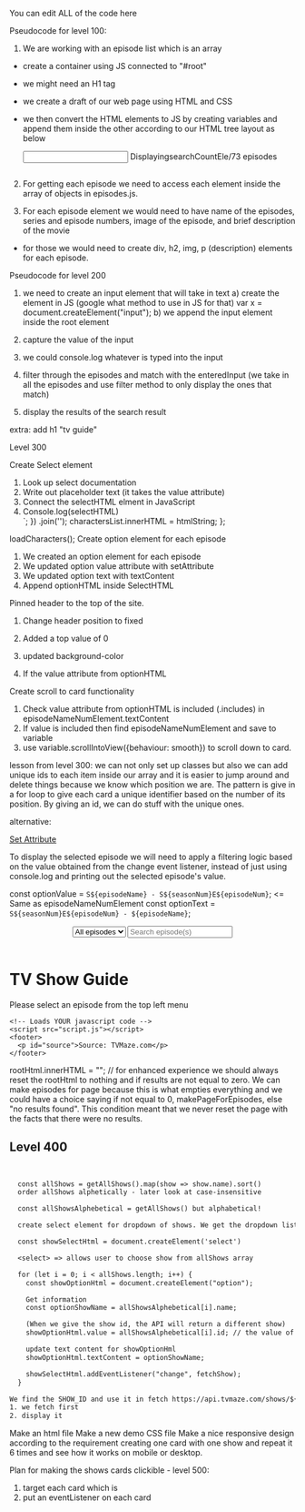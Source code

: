 You can edit ALL of the code here

Pseudocode for level 100:

1. We are working with an episode list which is an array

- create a container using JS connected to "#root"
- we might need an H1 tag
- we create a draft of our web page using HTML and CSS
- we then convert the HTML elements to JS by creating variables and append them inside the other according to our HTML tree layout as below

  <input id="search-input"/>
  <span class="search-display">Displaying<span class="serach-count">searchCountEle</span>/73 episodes</span>
  <div id="root">
    <div class="cards-container">
      <div class="episode-card">
        <span class="episode-name-num-holder">
          <p class="episode-name-num-text"></p>
        </span>
        <div class="">
          <img class= "medium-img" src="">
        </div>
        <div class="episode-description-container">
          <p class="episode-description"></p>
        </div>
      </div>
    </div>
  </div>

2. For getting each episode we need to access each element inside the array of objects in episodes.js.

3. For each episode element we would need to have name of the episodes, series and episode numbers, image of the episode, and brief description of the movie

- for those we would need to create div, h2, img, p (description) elements for each episode.

Pseudocode for level 200

1. we need to create an input element that will take in text
   a) create the element in JS (google what method to use in JS for that)
   var x = document.createElement("input");
   b) we append the input element inside the root element

2. capture the value of the input
3. we could console.log whatever is typed into the input
4. filter through the episodes and match with the enteredInput (we take in all the episodes and use filter method to only display the ones that match)
5. display the results of the search result

extra: add h1 "tv guide"

Level 300

Create Select element

1. Look up select documentation
2. Write out placeholder text (it takes the value attribute)
3. Connect the selectHTML elment in JavaScript
4. Console.log(selectHTML)
   </li>
   `;
   })
   .join('');
   charactersList.innerHTML = htmlString;
   };

loadCharacters();
Create option element for each episode

1. We created an option element for each episode
2. We updated option value attribute with setAttribute
3. We updated option text with textContent
4. Append optionHTML inside SelectHTML

Pinned header to the top of the site.

1. Change header position to fixed
2. Added a top value of 0
3. updated background-color

4. If the value attribute from optionHTML

Create scroll to card functionality

1. Check value attribute from optionHTML is included (.includes) in episodeNameNumElement.textContent
2. If value is included then find episodeNameNumElement and save to variable
3. use variable.scrollIntoView({behaviour: smooth}) to scroll down to card.

lesson from level 300: we can not only set up classes but also we can add unique ids to each item inside our array and it is easier to jump around and delete things because we know which position we are. The pattern is give in a for loop to give each card a unique identifier based on the number of its position. By giving an id, we can do stuff with the unique ones.

alternative:

[Set Attribute](<https://www.javatpoint.com/javascript-setattribute#:~:text=%E2%86%92%20%E2%86%90%20prev-,JavaScript%20setAttribute(),update%20the%20existing%20attribute's%20value.>)

To display the selected episode we will need to apply a filtering logic based on the value obtained from the change event listener, instead of just using console.log and printing out the selected episode's value.

const optionValue = `S${episodeName} - S${seasonNum}E${episodeNum}`; <= Same as episodeNameNumElement
const optionText = `S${seasonNum}E${episodeNum} - ${episodeName}`;

<body>
    <header class="search-bar">
      <select id="select-html">
        <option value="">All episodes</option>
      </select>
      <input type="text" id="search-input" placeholder="Search episode(s)" />
      <span class="search-info"></span>
    </header>
    <h1>TV Show Guide</h1>
    <p class="directing-users">
      Please select an episode from the top left menu
    </p>
    <div id="root">
      <!-- 
      <span class="search-count"></span>
      <div class="cards-container">
        <div class="episode-info-card">
          <span class="episode-name-num-holder">
            <p class="episode-name-num-text"></p>
          </span>
          <div class="">
            <img class= "medium-img" src="">
          </div>
          <div class="episode-description-container">
            <p class="episode-description"></p>
          </div>
        </div>
      </div> -->
    </div>
    <!-- Loads a provided function called getAllEpisodes() which returns all episodes -->
    <script src="episodes.js"></script>

    <!-- Loads YOUR javascript code -->
    <script src="script.js"></script>
    <footer>
      <p id="source">Source: TVMaze.com</p>
    </footer>

  </body>

rootHtml.innerHTML = ""; // for enhanced experience we should always reset the rootHtml to nothing and if results are not equal to zero. We can make episodes for page because this is what empties everything and we could have a choice saying if not equal to 0, makePageForEpisodes, else "no results found". This condition meant that we never reset the page with the facts that there were no results.

## Level 400

```txt


  const allShows = getAllShows().map(show => show.name).sort()
  order allShows alphetically - later look at case-insensitive

  const allShowsAlphebetical = getAllShows() but alphabetical!

  create select element for dropdown of shows. We get the dropdown list from the array of objects

  const showSelectHtml = document.createElement('select')

  <select> => allows user to choose show from allShows array

  for (let i = 0; i < allShows.length; i++) {
    const showOptionHtml = document.createElement("option");

    Get information
    const optionShowName = allShowsAlphebetical[i].name;

    (When we give the show id, the API will return a different show)
    showOptionHtml.value = allShowsAlphebetical[i].id; // the value of the dropdown item is stored as i from the for loop

    update text content for showOptionHml
    showOptionHtml.textContent = optionShowName;

    showSelectHtml.addEventListener("change", fetchShow);
  }

We find the SHOW_ID and use it in fetch https://api.tvmaze.com/shows/${SHOW_ID}/episodes to access all the episodes with their id.
1. we fetch first
2. display it


```

Make an html file
Make a new demo CSS file
Make a nice responsive design according to the requirement creating one card with one show and repeat it 6 times and see how it works on mobile or desktop.


Plan for making the shows cards clickible - level 500:
1. target each card which is
1. put an eventListener on each card
